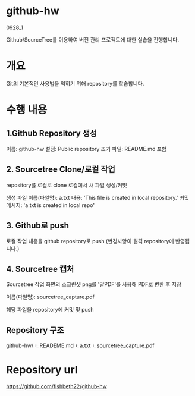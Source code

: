 # github-hw
0928_1

Github/SourceTree를 이용하여 버전 관리 프로젝트에 대한 실습을 진행합니다.

# 개요
Git의 기본적인 사용법을 익히기 위해 repository를 학습합니다.

# 수행 내용
## 1.Github Repository 생성
이름: github-hw
설정: Public repository
초기 파일: README.md 포함

## 2. Sourcetree Clone/로컬 작업
repository를 로컬로 clone
로컬에서 새 파일 생성/커밋

생성 파일
이름(파일명): a.txt
내용: 'This file is created in local repository.'
커밋 메시지: 'a.txt is created in local repo'

## 3. Github로 push
로컬 작업 내용을 github repository로 push (변경사항이 원격 repository에 반영됩니다.)

## 4. Sourcetree 캡처
Sourcetree 작업 화면의 스크린샷 png를 '알PDF'를 사용해 PDF로 변환 후 저장

이름(파일명): sourcetree_capture.pdf

해당 파일을 repository에 커밋 및 push

## Repository 구조
github-hw/
ㄴREADEME.md
ㄴa.txt
ㄴsourcetree_capture.pdf

# Repository url
https://github.com/fishbeth22/github-hw
